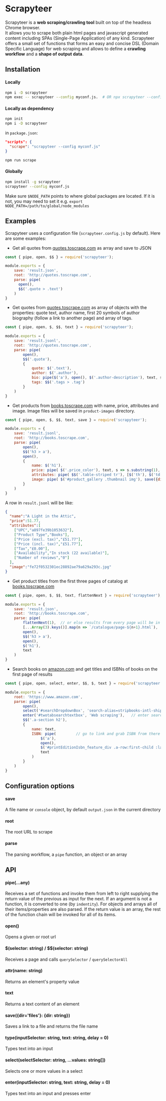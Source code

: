 # Scrapyteer

Scrapyteer is a **web scraping/crawling tool** built on top of the headless Chrome browser.        
It allows you to scrape both plain html pages and javascript generated content including SPAs (Single-Page Application) of any kind.
Scrapyteer offers a small set of functions that forms an easy and concise DSL (Domain Specific Language) for web scraping and allows to define a **crawling workflow** and a **shape of output data**. 

## Installation
#### Locally 
```sh
npm i -D scrapyteer
npm exec -- scrapyteer --config myconf.js.  # OR npx scrapyteer --config myconf.js
```
#### Locally as dependency
```sh
npm init
npm i -D scrapyteer
```
in `package.json`:
```json
"scripts": {
  "scrape": "scrapyteer --config myconf.js"
}
```
```sh
npm run scrape
```

#### Globally
```sh
npm install -g scrapyteer
scrapyteer --config myconf.js
```
Make sure `$NODE_PATH` points to where global packages are located. 
If it is not, you may need to set it e.g. `export NODE_PATH=/path/to/global/node_modules`

## Examples
Scrapyteer uses a configuration file (`scrapyteer.config.js` by default). Here are some examples:
* Get all quotes from [quotes.toscrape.com](http://quotes.toscrape.com) as array and save to JSON
```js
const { pipe, open, $$ } = require('scrapyteer');

module.exports = {
    save: 'result.json',
    root: 'http://quotes.toscrape.com',
    parse: pipe(
      open(), 
      $$('.quote > .text')
    )
}
```
* Get quotes from [quotes.toscrape.com](http://quotes.toscrape.com) as array of objects with the properties: quote text, author name, first 20 symbols of author biography (follow a link to another page) and array of tags.
```js
const { pipe, open, $, $$, text } = require('scrapyteer');

module.exports = {
    save: 'result.jsonl',
    root: 'http://quotes.toscrape.com',
    parse: pipe(
        open(), 
        $$('.quote'), 
        {
            quote: $('.text'),
            author: $('.author'),
            bio: pipe($('a'), open(), $('.author-description'), text, s => s.trimStart().substring(0, 20) + '…'),
            tags: $$('.tags > .tag')
        }
    )
}
```
* Get products from [books.toscrape.com](http://books.toscrape.com) with name, price, attributes and image. Image files will be saved in `product-images` directory.
```js
const { pipe, open, $, $$, text, save } = require('scrapyteer');

module.exports = {
    save: 'result.jsonl',
    root: 'http://books.toscrape.com',
    parse: pipe(
        open(),
        $$('h3 > a'),
        open(),
        {
            name: $('h1'),
            price: pipe( $('.price_color'), text, s => s.substring(1), parseFloat ),   // '£12.34' -> 12.34
            attributes: pipe( $$('.table-striped tr'), [$('th'), $('td')] ),   // array of [name, value]
            image: pipe( $('#product_gallery .thumbnail img'), save({dir: 'product-images'}) )
        }
    )
}
```
A row in `result.jsonl` will be like:
```json
{
  "name":"A Light in the Attic",
  "price":51.77,
  "attributes":[
    ["UPC","a897fe39b1053632"],
    ["Product Type","Books"],
    ["Price (excl. tax)","£51.77"],
    ["Price (incl. tax)","£51.77"],
    ["Tax","£0.00"],
    ["Availability","In stock (22 available)"],
    ["Number of reviews","0"]
  ],
  "image":"fe72f0532301ec28892ae79a629a293c.jpg"
}
```
* Get product titles from the first three pages of catalog at [books.toscrape.com](http://books.toscrape.com)
```js
const { pipe, open, $, $$, text, flattenNext } = require('scrapyteer');

module.exports = {
    save: 'result.json',
    root: 'http://books.toscrape.com',
    parse: pipe(
        flattenNext(1),  // or else results from every page will be in separate arrays
        [...Array(3).keys()].map(n => `/catalogue/page-${n+1}.html`),
        open(),
        $$('h3 > a'),
        open(),
        $('h1'),
        text
    )
}
```
* Search books on [amazon.com](https://www.amazon.com) and get titles and ISBNs of books on the first page of results
```js
const { pipe, open, select, enter, $$, $, text } = require('scrapyteer');

module.exports = {
    root: 'https://www.amazon.com',
    parse: pipe(
        open(),
        select('#searchDropdownBox', 'search-alias=stripbooks-intl-ship'),  // select 'Books' in dropdown
        enter('#twotabsearchtextbox', 'Web scraping'),   // enter search phrase
        $$('.a-section h2'),
        {
            name: text,
            ISBN: pipe(         // go to link and grab ISBN from there
                $('a'), 
                open(), 
                $('#printEditionIsbn_feature_div .a-row:first-child :last-child, #isbn_feature_div .a-row:first-child :last-child'), 
                text 
            )
        }
    )
}
```

## Configuration options
#### save 
A file name or `console` object, by default `output.json` in the current directory
#### root
The root URL to scrape
#### parse
The parsing workflow, a `pipe` function, an object or an array

## API
#### pipe(...any)
Receives a set of functions and invoke them from left to right supplying the return value of the previous as input for the next. If an argument is not a function, it is converted to one (by `indentity`). For objects and arrays all of their items/properties are also parsed. If the return value is an array, the rest of the function chain will be invoked for all of its items.
#### open()
Opens a given or root url
#### $(selector: string) / $$(selector: string)
Receives a page and calls `querySelector` / `querySelectorAll`
#### attr(name: string)
Returns an element's property value 
#### text
Returns a text content of an element
#### save({dir='files'}: {dir: string})
Saves a link to a file and returns the file name
#### type(inputSelector: string, text: string, delay = 0)
Types text into an input
#### select(selectSelector: string, ...values: string[])
Selects one or more values in a select
#### enter(inputSelector: string, text: string, delay = 0)
Types text into an input and presses enter

